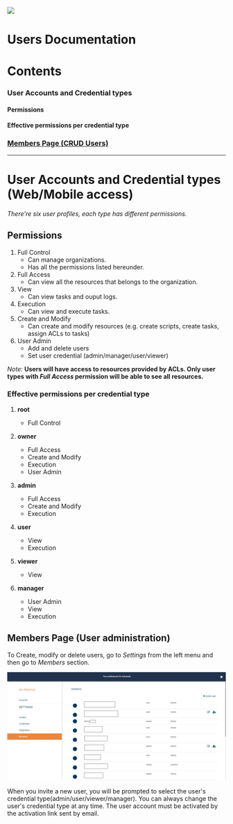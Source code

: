 [![](https://theeye.io/landpage/images/logo.png)](https://theeye.io)
# Users Documentation

# Contents

### User Accounts and Credential types
#### Permissions
#### Effective permissions per credential type
### [Members Page (CRUD Users)](#members-page-user-administration)
----------
User Accounts and Credential types (Web/Mobile access)
======================================================

_There're six user profiles, each type has different permissions._

## Permissions
1. Full Control
    * Can manage organizations.
    * Has all the permissions listed hereunder.
2. Full Access
    * Can view all the resources that belongs to the organization.
3. View 
    * Can view tasks and ouput logs.
4. Execution
    * Can view and execute tasks.
5. Create and Modify
    * Can create and modify resources (e.g. create scripts, create tasks, assign ACLs to tasks)
6. User Admin
    * Add and delete users
    * Set user credential (admin/manager/user/viewer)

_Note:_ **Users will have access to resources provided by ACLs. Only user types with _Full Access_ permission will be able to see all resources.**


### Effective permissions per credential type

1. **root**
    * Full Control
    
2. **owner**
    * Full Access
    * Create and Modify
    * Execution
    * User Admin

3. **admin**
    * Full Access
    * Create and Modify
    * Execution

4. **user**
    * View
    * Execution

5. **viewer**
    * View

6. **manager**
    * User Admin
    * View
    * Execution

## Members Page (User administration)
To Create, modify or delete users, go to _Settings_ from the left menu and then go to _Members_ section.

![](images/user_members.jpg)

When you invite a new user, you will be prompted to select the user's credential type(admin/user/viewer/manager). You can always change the user's credential type at any time.
The user account must be activated by the activation link sent by email.
